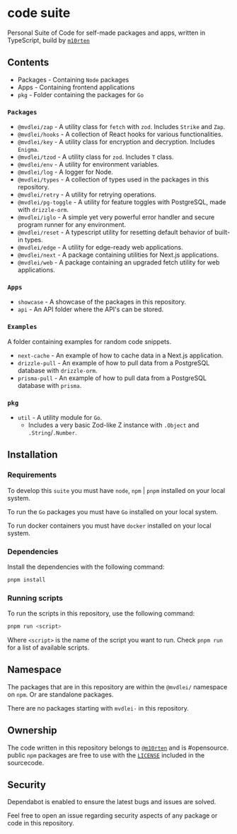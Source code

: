 # code suite

Personal Suite of Code for self-made packages and apps, written in TypeScript, build by [`m10rten`](https://github.com/m10rten/)

## Contents

- Packages - Containing `Node` packages
- Apps - Containing frontend applications
- `pkg` - Folder containing the packages for `Go`

### `Packages`

- `@mvdlei/zap` - A utility class for `fetch` with `zod`. Includes `Strike` and `Zap`.
- `@mvdlei/hooks` - A collection of React hooks for various functionalities.
- `@mvdlei/key` - A utility class for encryption and decryption. Includes `Enigma`.
- `@mvdlei/tzod` - A utility class for `zod`. Includes `T` class.
- `@mvdlei/env` - A utility for environment variables.
- `@mvdlei/log` - A logger for Node.
- `@mvdlei/types` - A collection of types used in the packages in this repository.
- `@mvdlei/retry` - A utility for retrying operations.
- `@mvdlei/pg-toggle` - A utility for feature toggles with PostgreSQL, made with `drizzle-orm`.
- `@mvdlei/iglo` - A simple yet very powerful error handler and secure program runner for any environment.
- `@mvdlei/reset` - A typescript utility for resetting default behavior of built-in types.
- `@mvdlei/edge` - A utility for edge-ready web applications.
- `@mvdlei/next` - A package containing utilities for Next.js applications.
- `@mvdlei/web` - A package containing an upgraded fetch utility for web applications.

### `Apps`

- `showcase` - A showcase of the packages in this repository.
- `api` - An API folder where the API's can be stored.

### `Examples`

A folder containing examples for random code snippets.

- `next-cache` - An example of how to cache data in a Next.js application.
- `drizzle-pull` - An example of how to pull data from a PostgreSQL database with `drizzle-orm`.
- `prisma-pull` - An example of how to pull data from a PostgreSQL database with `prisma`.

### `pkg`

- `util` - A utility module for `Go`.
  - Includes a very basic Zod-like Z instance with `.Object` and `.String`/`.Number`.

## Installation

### Requirements

To develop this `suite` you must have `node`, `npm` | `pnpm` installed on your local system.

To run the `Go` packages you must have `Go` installed on your local system.

To run docker containers you must have `docker` installed on your local system.

### Dependencies

Install the dependencies with the following command:

```bash
pnpm install
```

### Running scripts

To run the scripts in this repository, use the following command:

```bash
pnpm run <script>
```

Where `<script>` is the name of the script you want to run. Check `pnpm run` for a list of available scripts.

## Namespace

The packages that are in this repository are within the `@mvdlei/` namespace on `npm`. Or are standalone packages.

There are no packages starting with `mvdlei-` in this repository.

## Ownership

The code written in this repository belongs to [`@m10rten`](https://github.com/m10rten) and is #opensource. public `npm` packages are free to use with the [`LICENSE`](LICENSE) included in the sourcecode.

## Security

Dependabot is enabled to ensure the latest bugs and issues are solved.

Feel free to open an issue regarding security aspects of any package or code in this repository.
